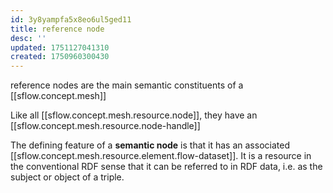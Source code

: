 ```yaml
---
id: 3y8yampfa5x8eo6ul5ged11
title: reference node
desc: ''
updated: 1751127041310
created: 1750960300430
---
```


reference nodes are the main semantic constituents of a [[sflow.concept.mesh]]

Like all [[sflow.concept.mesh.resource.node]], they have an [[sflow.concept.mesh.resource.node-handle]]

The defining feature of a **semantic node** is that it has an associated [[sflow.concept.mesh.resource.element.flow-dataset]]. It is a resource in the conventional RDF sense that it can be referred to in RDF data, i.e. as the subject or object of a triple.
